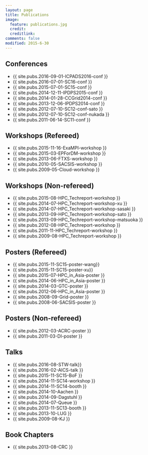```yaml
---
layout: page
title: Publications
image:
  feature: publications.jpg
  credit: 
  creditlink: 
comments: false
modified: 2015-6-30
---
```



## Conferences
- {{ site.pubs.2016-09-01-ICPADS2016-conf }} 
- {{ site.pubs.2016-07-01-SC16-conf }} 
- {{ site.pubs.2015-07-01-SC15-conf }} 
- {{ site.pubs.2014-12-11-IPDPS2015-conf }} 
- {{ site.pubs.2014-01-28-CCGrid2014-conf }} 
- {{ site.pubs.2013-12-06-IPDPS2014-conf }}
- {{ site.pubs.2012-07-10-SC12-conf-sato }}
- {{ site.pubs.2012-07-10-SC12-conf-nukada }}
- {{ site.pubs.2011-06-14-SC11-conf }}

## Workshops (Refereed)
- {{ site.pubs.2015-11-16-ExaMPI-workshop }} 
- {{ site.pubs.2015-03-EPForDM-workshop }}
- {{ site.pubs.2013-06-FTXS-workshop }}
- {{ site.pubs.2010-05-SACSIS-workshop }}
- {{ site.pubs.2009-05-Cloud-workshop }}

## Workshops (Non-refereed)
- {{ site.pubs.2015-08-HPC_Techreport-workshop }}
- {{ site.pubs.2014-07-HPC_Techreport-workshop-xu }}
- {{ site.pubs.2014-07-HPC_Techreport-workshop-sasaki }}
- {{ site.pubs.2013-09-HPC_Techreport-workshop-sato }}
- {{ site.pubs.2013-09-HPC_Techreport-workshop-matsuoka }}
- {{ site.pubs.2012-08-HPC_Techreport-workshop }}
- {{ site.pubs.2011-11-HPC_Techreport-workshop }}
- {{ site.pubs.2009-08-HPC_Techreport-workshop }}

## Posters (Refereed)
- {{ site.pubs.2015-11-SC15-poster-wang}}
- {{ site.pubs.2015-11-SC15-poster-xu}}
- {{ site.pubs.2015-07-HPC_in_Asia-poster }}
- {{ site.pubs.2014-06-HPC_in_Asia-poster }}
- {{ site.pubs.2014-03-GTC-poster }}
- {{ site.pubs.2012-06-HPC_in_Asia-poster }}
- {{ site.pubs.2008-09-Grid-poster }}
- {{ site.pubs.2008-06-SACSIS-poster }}

## Posters (Non-refereed)
- {{ site.pubs.2012-03-ACRC-poster }}
- {{ site.pubs.2011-03-DI-poster }}

## Talks
- {{ site.pubs.2016-08-STW-talk}}
- {{ site.pubs.2016-02-AICS-talk }}
- {{ site.pubs.2015-11-SC15-BoF }}
- {{ site.pubs.2014-11-SC14-workshop }}
- {{ site.pubs.2014-11-SC14-booth }}
- {{ site.pubs.2014-10-Aachen }}
- {{ site.pubs.2014-09-Dagstuhl }}
- {{ site.pubs.2014-07-Queue }}
- {{ site.pubs.2013-11-SC13-booth }}
- {{ site.pubs.2013-10-LUG }}
- {{ site.pubs.2009-08-KJ }}

## Book Chapters
- {{ site.pubs.2013-08-CRC }}

<!--
<div id="publications_page">
      <div align="justify">
      <h2><a class="name"> Conferences </a></h2>
        <ol start="1">
          <li> {{ site.pubs.2015-07-01-SC15-paper }} </li>
          <li> {{ site.pubs.2014-12-11-IPDPS2015-paper }}   </li>
          <li> {{ site.pubs.2014-01-28-CCGrid2014-paper }} </li>
          <li> {{ site.pubs.2013-12-06-IPDPS2014-paper }}  </li>      
          <li> {{ site.pubs.2012-07-10-SC12-paper-sato }}  </li>
          <li> {{ site.pubs.2012-07-10-SC12-paper-nukada }}  </li>
          <li> {{ site.pubs.2011-06-14-SC11-paper }}   </li>
       </ol>
      <h2><a class="name"> Workshops (Refereed) </a></h2>
        <ol start="8">
          <li> {{ site.pubs.2015-11-16-ExaMPI-workshop }} </li>
          <li> {{ site.pubs.2015-03-EPForDM-workshop }}     </li>
          <li> {{ site.pubs.2013-06-FTXS-workshop }}     </li>
          <li> {{ site.pubs.2010-05-SACSIS-workshop }}      </li>
          <li> {{ site.pubs.2009-05-Cloud-workshop }}     </li>
        </ol>
      <h2><a class="name"> Workshops (Non-refereed) </a></h2>
        <ol start="12">
          <li> {{ site.pubs.2015-08-HPC_Techreport-workshop }}     </li>
          <li> {{ site.pubs.2014-07-HPC_Techreport-workshop-xu }}     </li>
          <li> {{ site.pubs.2014-07-HPC_Techreport-workshop-sasaki }}     </li>
          <li> {{ site.pubs.2013-09-HPC_Techreport-workshop-sato }}     </li>
          <li> {{ site.pubs.2013-09-HPC_Techreport-workshop-matsuoka }}     </li>
          <li> {{ site.pubs.2012-08-HPC_Techreport-workshop }}     </li>
          <li> {{ site.pubs.2011-11-HPC_Techreport-workshop }}    </li>
          <li> {{ site.pubs.2009-08-HPC_Techreport-workshop }}     </li>
        </ol>
      <h2><a class="name"> Posters (Refereed)</a></h2>
        <ol start="20">
          <li>  {{ site.pubs.2015-07-HPC_in_Asia-poster }}    </li>
          <li>  {{ site.pubs.2014-06-HPC_in_Asia-poster }}     </li>
          <li>  {{ site.pubs.2014-03-GTC-poster }}     </li>
          <li>  {{ site.pubs.2012-06-HPC_in_Asia-poster }}    </li>
          <li>  {{ site.pubs.2008-09-Grid-poster }}     </li>
          <li>  {{ site.pubs.2008-06-SACSIS-poster }}     </li>
       </ol>
      <h2><a class="name"> Posters (Non-refereed)</a></h2>
        <ol start="26">
          <li> {{ site.pubs.2012-03-ACRC-poster }}       </li>
          <li> {{ site.pubs.2011-03-DI-poster }}       </li>
        </ol>
      <h2><a class="name"> Talks </a></h2>
        <ol start="28">
          <li> {{ site.pubs.2014-11-SC14-workshop }}       </li>
          <li> {{ site.pubs.2014-11-SC14-booth }}       </li>
          <li> {{ site.pubs.2014-09-Dagstuhl }}       </li>
          <li> {{ site.pubs.2014-07-Queue }}       </li>
          <li> {{ site.pubs.2013-11-SC13-booth }}       </li>
          <li> {{ site.pubs.2013-10-LUG }}       </li>
          <li> {{ site.pubs.2009-08-KJ }}       </li>          
        </ol>
      <h2><a class="name"> Book Chapters </a></h2>
        <ol start="35">
          <li> {{ site.pubs.2013-08-CRC }} </li>
       </ol>
    </div>
</div>
-->
